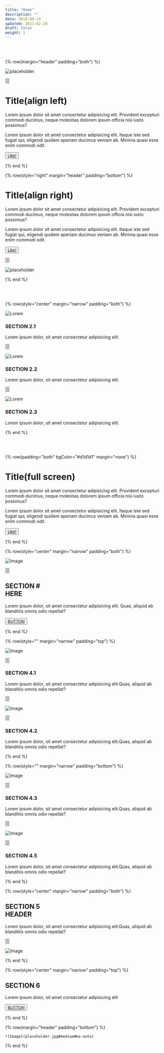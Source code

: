 ```yaml
---
title: "Home"
description: ""
date: 2018-09-14
updated: 2021-02-20
draft: false
weight: 1
---
```



<div class="container mx-auto">

<!-- section 1 (header) -->
<br>

<br>

{% row(margin="header" padding="both") %}

![placeholder](placeholder.jpg#mx-auto)

|||

# Title(align left)

Lorem ipsum dolor sit amet consectetur adipisicing elit. Provident excepturi commodi ducimus, neque molestias dolorem ipsum officia nisi iusto possimus?

Lorem ipsum dolor sit amet consectetur adipisicing elit. Itaque iste sed fugiat qui, eligendi quidem aperiam ducimus veniam ab. Minima quasi esse enim commodi odit.

<button>[Like!](/)</button>


{% end %}

{% row(style="right" margin="header" padding="bottom") %}


# Title(align right)

Lorem ipsum dolor sit amet consectetur adipisicing elit. Provident excepturi commodi ducimus, neque molestias dolorem ipsum officia nisi iusto possimus?

Lorem ipsum dolor sit amet consectetur adipisicing elit. Itaque iste sed fugiat qui, eligendi quidem aperiam ducimus veniam ab. Minima quasi esse enim commodi odit.

<button>[Like!](/)</button>

|||

![placeholder](placeholder.jpg#mx-auto)

{% end %}

<br>
<br>

<!-- section 2  -->

{% row(style="center" margin="narrow" padding="both") %}

![Lorem](placeholder.jpg#medium)

### **SECTION 2.1**

Lorem ipsum dolor, sit amet consectetur adipisicing elit.

|||

![Lorem](placeholder.jpg#medium)

### **SECTION 2.2**

Lorem ipsum dolor, sit amet consectetur adipisicing elit.

|||

![Lorem](placeholder.jpg#medium)

### **SECTION 2.3**

Lorem ipsum dolor, sit amet consectetur adipisicing elit.

{% end %}

<br>
<br>

</div>
<!-- section full width -->

{% row(padding="both" bgColor="#d1d1d1" margin="none") %}


# Title(full screen)

Lorem ipsum dolor sit amet consectetur adipisicing elit. Provident excepturi commodi ducimus, neque molestias dolorem ipsum officia nisi iusto possimus?

Lorem ipsum dolor sit amet consectetur adipisicing elit. Itaque iste sed fugiat qui, eligendi quidem aperiam ducimus veniam ab. Minima quasi esse enim commodi odit.

<button>[Like!](/)</button>


{% end %}

<div class="container mx-auto">

<!-- section 3 -->

{% row(style="center" margin="narrow" padding="both") %}

![Image](placeholder.jpg)

|||

## SECTION # <br /> HERE

Lorem ipsum dolor, sit amet consectetur adipisicing elit. Quas, aliquid ab blanditiis omnis odio repellat?

<button>[BUTTON](/)</button>

{% end %}

<!-- section 4 -->

{% row(style="" margin="narrow" padding="top") %}

![Image](placeholder.jpg#sm#mx-auto)

|||

### **SECTION 4.1**

Lorem ipsum dolor, sit amet consectetur adipisicing elit.Quas, aliquid ab blanditiis omnis odio repellat?

|||

![Image](placeholder.jpg#sm#mx-auto)

|||

### **SECTION 4.2**

Lorem ipsum dolor, sit amet consectetur adipisicing elit.Quas, aliquid ab blanditiis omnis odio repellat?

{% end %}

<!-- section 4-2-->

{% row(style="" margin="narrow" padding="bottom") %}

![Image](placeholder.jpg#sm#mx-auto)

|||

### **SECTION 4.3**

Lorem ipsum dolor, sit amet consectetur adipisicing elit.Quas, aliquid ab blanditiis omnis odio repellat?

|||

![Image](placeholder.jpg#sm#mx-auto)

|||

### **SECTION 4.5**

Lorem ipsum dolor, sit amet consectetur adipisicing elit.Quas, aliquid ab blanditiis omnis odio repellat?

{% end %}



<!-- section 5 -->

{% row(style="center" margin="narrow" padding="both") %}

## SECTION 5 <br /> HEADER

Lorem ipsum dolor, sit amet consectetur adipisicing elit.Quas, aliquid ab blanditiis omnis odio repellat?

|||

![Image](placeholder.jpg)

{% end %}

<!-- section 6 -->

{% row(style="center" margin="narrow" padding="top") %}

## SECTION 6

Lorem ipsum dolor, sit amet consectetur adipisicing elit

<button>[BUTTON](/)</button>

{% end %}

{% row(margin="header" padding="bottom") %}

    ![Image](placeholder.jpg#medium#mx-auto)

{% end %}

</div>
